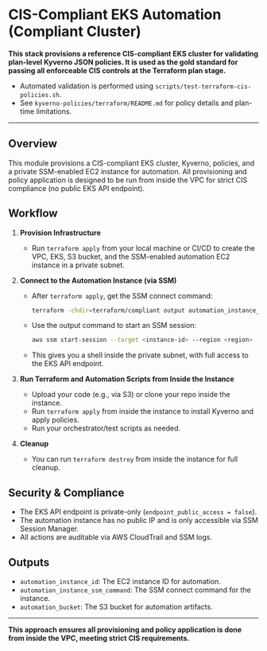 # CIS-Compliant EKS Automation (Compliant Cluster)

**This stack provisions a reference CIS-compliant EKS cluster for validating plan-level Kyverno JSON policies. It is used as the gold standard for passing all enforceable CIS controls at the Terraform plan stage.**

- Automated validation is performed using `scripts/test-terraform-cis-policies.sh`.
- See `kyverno-policies/terraform/README.md` for policy details and plan-time limitations.

---

## Overview
This module provisions a CIS-compliant EKS cluster, Kyverno, policies, and a private SSM-enabled EC2 instance for automation. All provisioning and policy application is designed to be run from inside the VPC for strict CIS compliance (no public EKS API endpoint).

## Workflow

1. **Provision Infrastructure**
   - Run `terraform apply` from your local machine or CI/CD to create the VPC, EKS, S3 bucket, and the SSM-enabled automation EC2 instance in a private subnet.

2. **Connect to the Automation Instance (via SSM)**
   - After `terraform apply`, get the SSM connect command:
     ```sh
     terraform -chdir=terraform/compliant output automation_instance_ssm_command
     ```
   - Use the output command to start an SSM session:
     ```sh
     aws ssm start-session --target <instance-id> --region <region>
     ```
   - This gives you a shell inside the private subnet, with full access to the EKS API endpoint.

3. **Run Terraform and Automation Scripts from Inside the Instance**
   - Upload your code (e.g., via S3) or clone your repo inside the instance.
   - Run `terraform apply` from inside the instance to install Kyverno and apply policies.
   - Run your orchestrator/test scripts as needed.

4. **Cleanup**
   - You can run `terraform destroy` from inside the instance for full cleanup.

## Security & Compliance
- The EKS API endpoint is private-only (`endpoint_public_access = false`).
- The automation instance has no public IP and is only accessible via SSM Session Manager.
- All actions are auditable via AWS CloudTrail and SSM logs.

## Outputs
- `automation_instance_id`: The EC2 instance ID for automation.
- `automation_instance_ssm_command`: The SSM connect command for the instance.
- `automation_bucket`: The S3 bucket for automation artifacts.

---

**This approach ensures all provisioning and policy application is done from inside the VPC, meeting strict CIS requirements.** 